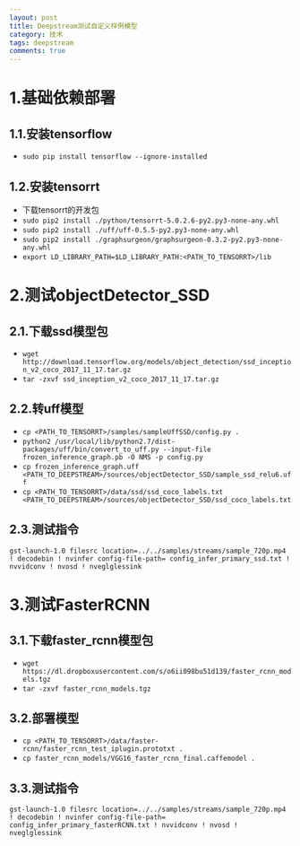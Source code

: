 ```yaml
---
layout: post
title: Deepstream测试自定义样例模型
category: 技术
tags: deepstream
comments: true
---
```


# 1.基础依赖部署


## 1.1.安装tensorflow
* `sudo pip install tensorflow --ignore-installed`

## 1.2.安装tensorrt
* 下载tensorrt的开发包
* `sudo pip2 install ./python/tensorrt-5.0.2.6-py2.py3-none-any.whl`
* `sudo pip2 install ./uff/uff-0.5.5-py2.py3-none-any.whl`
* `sudo pip2 install ./graphsurgeon/graphsurgeon-0.3.2-py2.py3-none-any.whl`
* `export LD_LIBRARY_PATH=$LD_LIBRARY_PATH:<PATH_TO_TENSORRT>/lib`

# 2.测试objectDetector_SSD

## 2.1.下载ssd模型包
* `wget http://download.tensorflow.org/models/object_detection/ssd_inception_v2_coco_2017_11_17.tar.gz`
* `tar -zxvf ssd_inception_v2_coco_2017_11_17.tar.gz`

## 2.2.转uff模型

* `cp <PATH_TO_TENSORRT>/samples/sampleUffSSD/config.py .`
* `python2 /usr/local/lib/python2.7/dist-packages/uff/bin/convert_to_uff.py --input-file frozen_inference_graph.pb -O NMS -p config.py`
* `cp frozen_inference_graph.uff <PATH_TO_DEEPSTREAM>/sources/objectDetector_SSD/sample_ssd_relu6.uff`
* `cp <PATH_TO_TENSORRT>/data/ssd/ssd_coco_labels.txt <PATH_TO_DEEPSTREAM>/sources/objectDetector_SSD/ssd_coco_labels.txt`

## 2.3.测试指令
```
gst-launch-1.0 filesrc location=../../samples/streams/sample_720p.mp4 ! decodebin ! nvinfer config-file-path= config_infer_primary_ssd.txt ! nvvidconv ! nvosd ! nveglglessink
```

# 3.测试FasterRCNN

## 3.1.下载faster_rcnn模型包
* `wget https://dl.dropboxusercontent.com/s/o6ii098bu51d139/faster_rcnn_models.tgz`
* `tar -zxvf faster_rcnn_models.tgz`

## 3.2.部署模型
* `cp <PATH_TO_TENSORRT>/data/faster-rcnn/faster_rcnn_test_iplugin.prototxt .`
* `cp faster_rcnn_models/VGG16_faster_rcnn_final.caffemodel .`

## 3.3.测试指令
```
gst-launch-1.0 filesrc location=../../samples/streams/sample_720p.mp4 ! decodebin ! nvinfer config-file-path= config_infer_primary_fasterRCNN.txt ! nvvidconv ! nvosd ! nveglglessink
```